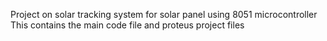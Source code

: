 Project on solar tracking system for solar panel using 8051 microcontroller
This contains the main code file and proteus project files
